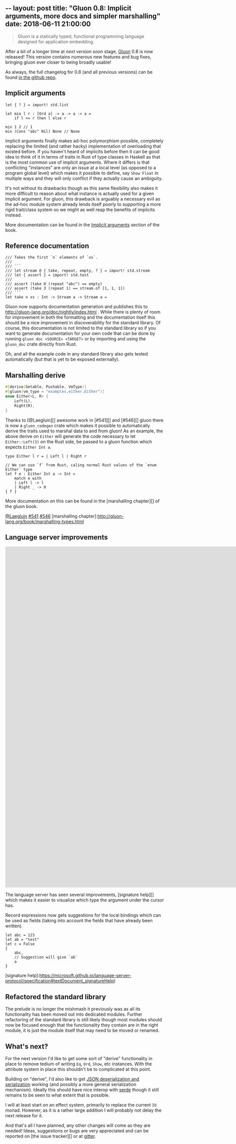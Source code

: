 --
layout: post
title:  "Gluon 0.8: Implicit arguments, more docs and simpler marshalling"
date:   2018-06-11 21:00:00
---

> Gluon is a statically typed, functional programming language designed for application embedding.

After a bit of a longer time at *next version soon* stage, [Gluon](https://github.com/gluon-lang/gluon) 0.8 is now released! This version contains numerous new features and bug fixes, bringing gluon ever closer to being broadly usable!

As always, the full changelog for 0.8 (and all previous versions) can be found [in the github repo](https://github.com/gluon-lang/gluon/blob/master/CHANGELOG.md).

## Implicit arguments

```f#
let { ? } = import! std.list

let min l r : [Ord a] -> a -> a -> a =
    if l <= r then l else r

min 1 2 // 1
min (Cons "abc" Nil) None // None
```

Implicit arguments finally makes ad-hoc polymorphism possible, completely replacing the limited (and rather hacky) implementation of overloading that existed before. If you haven't heard of implicits before then it can be good idea to think of it in terms of traits in Rust of type classes in Haskell as that is the most common use of implicit arguments. Where it differs is that conflicting "instances" are only an issue at a local level (as opposed to a program global level) which makes it possible to define, say `Show Float` in multiple ways and they will only conflict if they actually cause an ambiguity.

It's not without its drawbacks though as this same flexibility also makes it more difficult to reason about what instance is actually used for a given implicit argument. For gluon, this drawback is arguably a necessary evil as the ad-hoc module system already lends itself poorly to supporting a more rigid trait/class system so we might as well reap the benefits of implicits instead.

More documentation can be found in the [Implicit arguments](http://gluon-lang.org/book/syntax-and-semantics.html#implicit-arguments) section of the book.

## Reference documentation

```f#
/// Takes the first `n` elements of `xs`.
///
/// ```
/// let stream @ { take, repeat, empty, ? } = import! std.stream
/// let { assert } = import! std.test
///
/// assert (take 0 (repeat "abc") == empty)
/// assert (take 3 (repeat 1) == stream.of [1, 1, 1])
/// ```
let take n xs : Int -> Stream a -> Stream a =
```

Gluon now supports documentation generation and publishes this to http://gluon-lang.org/doc/nightly/index.html . While there is plenty of room for improvement in both the formatting and the documentation itself this should be a nice improvement in discoverability for the standard library. Of course, this documentation is not limited to the standard library so if you want to generate documentation for your own code that can be done by running `gluon doc <SOURCE> <TARGET>` or by importing and using the `gluon_doc` crate directly from Rust.

Oh, and all the example code in any standard library also gets tested automatically (but that is yet to be exposed externally).


## Marshalling derive 

```rust
#[derive(Getable, Pushable, VmType)]
#[gluon(vm_type = "examples.either.Either")]
enum Either<L, R> {
    Left(L),
    Right(R),
}
```

Thanks to [@Laegluin][] awesome work in [#541][] and [#546][] gluon there is now a `gluon_codegen` crate which makes it possible to automatically derive the traits used to marshal data to and from gluon! As an example, the above derive on `Either` will generate the code necessary to let `Either::Left(3)` on the Rust side, be passed to a gluon function which expects `Either Int a`.

```f#
type Either l r = | Left l | Right r

// We can use `f` from Rust, caling normal Rust values of the `enum Either` type
let f e : Either Int a -> Int =
    match e with
    | Left l -> l
    | Right _ -> 0
{ f }
```

More documentation on this can be found in the [marshalling chapter][] of the gluon book.

[@Laegluin](https://github.com/Laegluin)
[#541](https://github.com/gluon-lang/gluon/pull/541)
[#546](https://github.com/gluon-lang/gluon/pull/546)
[marshalling chapter]:http://gluon-lang.org/book/marshalling-types.html


## Language server improvements

<iframe src='https://gfycat.com/ifr/PalatableShowyEasteuropeanshepherd' frameborder='0' scrolling='no' width='1920' height='1080' allowfullscreen></iframe>

The language server has seen several improvements, [signature help][] which makes it easier to visualize which type the argument under the cursor has.

Record expressions now gets suggestions for the local bindings which can be used as fields (taking into account the fields that have already been written).

```f#
let abc = 123
let ab = "test"
let c = False
{
    abc,
    // Suggestion will give `ab`
    a
}
```

[signature help]:https://microsoft.github.io/language-server-protocol/specification#textDocument_signatureHelp)

## Refactored the standard library

The prelude is no longer the mishmash it previously was as all its functionality has been moved out into dedicated modules. Further refactoring of the standard library is still likely though most modules should now be focused enough that the functionality they contain are in the right module, it is just the module itself that may need to be moved or renamed.

## What's next?

For the next version I'd like to get some sort of "derive" functionality in place to remove tedium of writing `Eq`, `Ord`, `Show`, etc instances. With the attribute system in place this shouldn't be to complicated at this point.

Building on "derive", I'd also like to get [JSON deserialization and serialization](https://github.com/gluon-lang/gluon/issues/333) working (and possibly a more general serialization mechanism). Ideally this should have nice interop with [serde](https://serde.rs) though it still remains to be seen to what extent that is possible.

I will at least start on an effect system, primarily to replace the current `IO` monad. However, as it is a rather large addition I will probably not delay the next release for it.

And that's all I have planned, any other changes will come as they are needed! Ideas, suggestions or bugs are very appreciated and can be reported on [the issue tracker][] or at [gitter][].

[gitter]:https://gitter.im/gluon-lang/gluon
[issue tracker]:https://github.com/gluon-lang/gluon/issues
